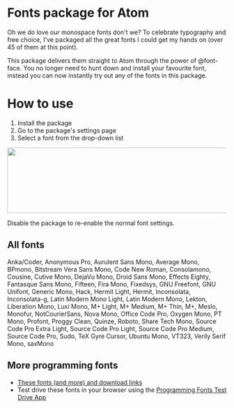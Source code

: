 # Fonts package for Atom

Oh we do love our monospace fonts don't we? To celebrate typography and free choice, I've packaged all the great fonts I could get my hands on (over 45 of them at this point).

This package delivers them straight to Atom through the power of @font-face. You no longer need to hunt down and install your favourite font, instead you can now instantly try out any of the fonts in this package.

# How to use

1. Install the package
2. Go to the package's settings page
3. Select a font from the drop-down list

<img src="https://raw.githubusercontent.com/braver/fonts/master/howto.jpg" height="150" width="780">

Disable the package to re-enable the normal font settings.

## All fonts
Anka/Coder, Anonymous Pro, Aurulent Sans Mono, Average Mono, BPmono, Bitstream Vera Sans Mono, Code New Roman, Consolamono, Cousine, Cutive Mono, DejaVu Mono, Droid Sans Mono, Effects Eighty, Fantasque Sans Mono, Fifteen, Fira Mono, Fixedsys, GNU Freefont, GNU Unifont, Generic Mono, Hack, Hermit Light, Hermit, Inconsolata, Inconsolata-g, Latin Modern Mono Light, Latin Modern Mono, Lekton, Liberation Mono, Luxi Mono, M+ Light, M+ Medium, M+ Thin, M+, Meslo, Monofur, NotCourierSans, Nova Mono, Office Code Pro, Oxygen Mono, PT Mono, Profont, Proggy Clean, Quinze, Roboto, Share Tech Mono, Source Code Pro Extra Light, Source Code Pro Light, Source Code Pro Medium, Source Code Pro, Sudo, TeX Gyre Cursor, Ubuntu Mono, VT323, Verily Serif Mono, saxMono

## More programming fonts

* [These fonts (and more) and download links](http://programmingfonts.org/list)
* Test drive these fonts in your browser using the [Programming Fonts Test Drive App](http://app.programmingfonts.org)
